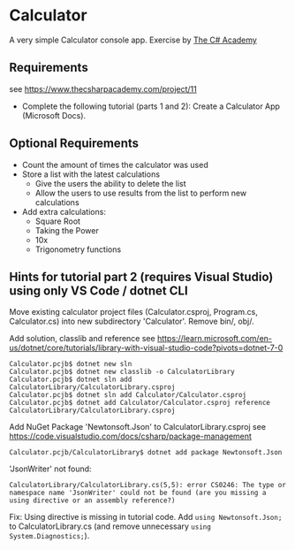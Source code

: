 # Calculator
A very simple Calculator console app. Exercise by [The C# Academy](https://www.thecsharpacademy.com)

## Requirements
see https://www.thecsharpacademy.com/project/11
* Complete the following tutorial (parts 1 and 2): Create a Calculator App (Microsoft Docs).

## Optional Requirements
* Count the amount of times the calculator was used
* Store a list with the latest calculations
  * Give the users the ability to delete the list
  * Allow the users to use results from the list to perform new calculations
* Add extra calculations: 
  * Square Root
  * Taking the Power
  * 10x
  * Trigonometry functions

## Hints for tutorial part 2 (requires Visual Studio) using only VS Code / dotnet CLI
Move existing calculator project files (Calculator.csproj, Program.cs, Calculator.cs) into new subdirectory 'Calculator'. Remove bin/, obj/.

Add solution, classlib and reference
see https://learn.microsoft.com/en-us/dotnet/core/tutorials/library-with-visual-studio-code?pivots=dotnet-7-0
```
Calculator.pcjb$ dotnet new sln
Calculator.pcjb$ dotnet new classlib -o CalculatorLibrary
Calculator.pcjb$ dotnet sln add CalculatorLibrary/CalculatorLibrary.csproj
Calculator.pcjb$ dotnet sln add Calculator/Calculator.csproj
Calculator.pcjb$ dotnet add Calculator/Calculator.csproj reference CalculatorLibrary/CalculatorLibrary.csproj
```

Add NuGet Package 'Newtonsoft.Json' to CalculatorLibrary.csproj
see https://code.visualstudio.com/docs/csharp/package-management
```
Calculator.pcjb/CalculatorLibrary$ dotnet add package Newtonsoft.Json
```

'JsonWriter' not found:
```
CalculatorLibrary/CalculatorLibrary.cs(5,5): error CS0246: The type or namespace name 'JsonWriter' could not be found (are you missing a using directive or an assembly reference?)
```
Fix: Using directive is missing in tutorial code. Add `using Newtonsoft.Json;` to CalculatorLibrary.cs (and remove unnecessary `using System.Diagnostics;`).


